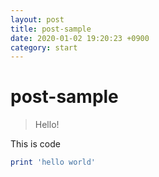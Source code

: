 ```yaml
---
layout: post
title: post-sample
date: 2020-01-02 19:20:23 +0900
category: start
---
```


# post-sample

> Hello!

This is code

```ruby
print 'hello world'
```
